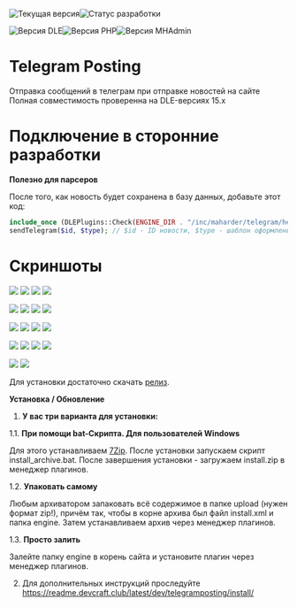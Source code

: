 ![Текущая версия](https://img.shields.io/github/manifest-json/v/DevCraftClub/telegramposting/master?style=for-the-badge&label=%D0%92%D0%B5%D1%80%D1%81%D0%B8%D1%8F)![Статус разработки](https://img.shields.io/badge/dynamic/json?url=https%3A%2F%2Fraw.githubusercontent.com%2FDevCraftClub%2Ftelegramposting%2Frefs%2Fheads%2Fmaster%2Fmanifest.json&query=%24.status&style=for-the-badge&label=%D0%A1%D1%82%D0%B0%D1%82%D1%83%D1%81&color=orange)

![Версия DLE](https://img.shields.io/badge/dynamic/json?url=https%3A%2F%2Fraw.githubusercontent.com%2FDevCraftClub%2Ftelegramposting%2Frefs%2Fheads%2Fmaster%2Fmanifest.json&query=%24.dle&style=for-the-badge&label=DLE)![Версия PHP](https://img.shields.io/badge/dynamic/json?url=https%3A%2F%2Fraw.githubusercontent.com%2FDevCraftClub%2Ftelegramposting%2Frefs%2Fheads%2Fmaster%2Fmanifest.json&query=%24.php&style=for-the-badge&logo=php&logoColor=777BB4&label=PHP&color=777BB4)![Версия MHAdmin](https://img.shields.io/badge/dynamic/json?url=https%3A%2F%2Fraw.githubusercontent.com%2FDevCraftClub%2Ftelegramposting%2Frefs%2Fheads%2Fmaster%2Fmanifest.json&query=%24.mhadmin&style=for-the-badge&label=MH-ADMIN&color=red)

# Telegram Posting
Отправка сообщений в телеграм при отправке новостей на сайте
Полная совместимость проверенна на DLE-версиях 15.х

# Подключение в сторонние разработки
**Полезно для парсеров**

После того, как новость будет сохранена в базу данных, добавьте этот код:

```PHP
include_once (DLEPlugins::Check(ENGINE_DIR . "/inc/maharder/telegram/helpers/sender.php"));
sendTelegram($id, $type); // $id - ID новости, $type - шаблон оформления (addnews, editnews, cron_addnews, cron_editnews)
```


# Скриншоты

[![](http://i120.fastpic.org/big/2022/0606/cd/73509c64d18e61bdce14edf2f8b762cd.jpg)](http://i120.fastpic.org/big/2022/0606/97/_fc27cfc646a4ef53a6b3321bc27d2a97.png)  [![](http://i120.fastpic.org/big/2022/0606/b6/ff8d3d63c1ffe359a0c71dbd249bb2b6.jpg)](http://i120.fastpic.org/big/2022/0606/ce/_4d4075b71ee11b4b8bb90711fe6639ce.png)  [![](http://i120.fastpic.org/big/2022/0606/43/dbcb0fa1f9219b39b6d5f43472d3a543.jpg)](http://i120.fastpic.org/big/2022/0606/d4/_d32064f40baad76a47f675f91b7606d4.png)  [![](http://i120.fastpic.org/big/2022/0606/14/b113800f03e62a2028c24579eb346414.jpg)](http://i120.fastpic.org/big/2022/0606/7d/6283672176e66a0ef6d837c30ad2877d.png)

[![](http://i120.fastpic.org/big/2022/0606/11/7c5be59f6ba20d0df9757fde8aabb411.jpg)](http://i120.fastpic.org/big/2022/0606/f5/ad3c4b097b1e45312c94ac42cebff3f5.png)  [![](http://i120.fastpic.org/big/2022/0606/30/01eb3cade0d1a1a76c3b8bf76afe7030.jpg)](http://i120.fastpic.org/big/2022/0606/2d/0223f92d7b188d741b7d4fc6288c072d.png)  [![](http://i120.fastpic.org/big/2022/0606/f2/7badf1f9be7c7d3da0c72d6fcec636f2.jpg)](http://i120.fastpic.org/big/2022/0606/45/0645b5922523293607c26eabdda37845.png)  [![](http://i120.fastpic.org/big/2022/0606/95/df656f55fba1e7cca9415a25f1c0d195.jpg)](http://i120.fastpic.org/big/2022/0606/a3/456d0e6be3590a0f996ff932024b7aa3.png)

[![](http://i120.fastpic.org/big/2022/0606/73/fe270a3355604bbf17677a9002493173.jpg)](http://i120.fastpic.org/big/2022/0606/a6/330009eb48876f27a45837c3d91ecda6.png)  [![](http://i120.fastpic.org/big/2022/0607/20/0f93b1d7b7c8c609b3897ff6b016ea20.jpg)](http://i120.fastpic.org/big/2022/0607/fe/5919c1a614383a6aadf47df21efb83fe.png)  [![](http://i120.fastpic.org/big/2022/0607/62/88270468cb151be063ad5cba97630d62.jpg)](http://i120.fastpic.org/big/2022/0607/f7/6e6900dc2d4213967c1c161463b1a2f7.png)  [![](http://i120.fastpic.org/big/2022/0607/1e/8b9be57421732ceae87a0f5eb8638a1e.jpg)](http://i120.fastpic.org/big/2022/0607/79/747321a9bee7a6459a2f91585665e379.png) 

 [![](http://i120.fastpic.org/big/2022/0607/6b/1d8d2b9d92e80a5c809d4e477169016b.jpg)](http://i120.fastpic.org/big/2022/0607/ee/2195d85f43d09e4f3b0088874c31a6ee.png) [![](http://i120.fastpic.org/big/2022/0607/47/385545757ab1315ebcd2c98120793947.jpg)](http://i120.fastpic.org/big/2022/0607/cb/eff26371704200543fc23fe50276b6cb.png)  [![](http://i120.fastpic.org/big/2022/0607/51/6ab22ec3b9389dc67f0201aeb5219c51.jpg)](http://i120.fastpic.org/big/2022/0607/c6/_2af59418b887d159ef97e96975bbb2c6.png)  [![](http://i120.fastpic.org/big/2022/0607/31/90d494bfad646c557eb9861b1abfb731.jpg)](http://i120.fastpic.org/big/2022/0607/3e/e8bea90a9fe2380b841c0e5265113b3e.png)  
 
 [![](http://i120.fastpic.org/big/2022/0607/de/75999f7b30af991d4bc0c8705b80ccde.jpg)](http://i120.fastpic.org/big/2022/0607/64/885c8f5d5b32ead2503871e8af19f364.png)  [![](http://i120.fastpic.org/big/2022/0607/c4/e011936663bd60d5dd2a350a9dfa40c4.jpg)](http://i120.fastpic.org/big/2022/0607/e8/36469586747076106ed5533f5f7d2de8.png)



Для установки достаточно скачать [релиз](https://github.com/Gokujo/telegramposting/releases).

**Установка / Обновление**

1. **У вас три варианта для установки:**

1.1. **При помощи bat-Скрипта. Для пользователей Windows**

Для этого устанавливаем [7Zip](https://www.7-zip.org/download.html).
После установки запускаем скрипт install_archive.bat.
После завершения установки - загружаем install.zip в менеджер плагинов.

1.2. **Упаковать самому**

Любым архиватором запаковать всё содержимое в папке upload (нужен формат zip!), причём так, чтобы в корне архива был файл install.xml и папка engine.
Затем устанавливаем архив через менеджер плагинов.

1.3. **Просто залить**

Залейте папку engine в корень сайта и установите плагин через менеджер плагинов.


2. Для дополнительных инструкций проследуйте https://readme.devcraft.club/latest/dev/telegramposting/install/
